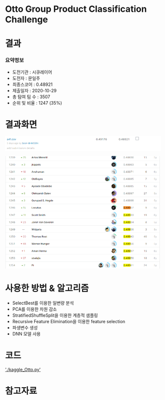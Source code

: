 # Otto Group Product Classification Challenge

# 결과

### 요약정보

- 도전기관 : 시큐레이어
- 도전자 : 문일주
- 최종스코어 : 0.48921
- 제출일자 : 2020-10-29
- 총 탐여 팀 수 : 3507
- 순위 및 비율 : 1247 (35%)



# 결과화면

![qna_score](img/kaggle%20result1.png)

![qna_score](img/kaggle%20result2.png)



# 사용한 방법 & 알고리즘

- SelectBest를 이용한 일변량 분석
- PCA를 이용한 차원 감소
- StratifiedShuffleSplit을 이용한 계층적 샘플링
- Recursive Feature Elimination을 이용한 feature selection
- 파생변수 생성
- DNN 모델 사용



# 코드

['./kaggle_Otto.py'](kaggle_Otto.py)

# 참고자료

